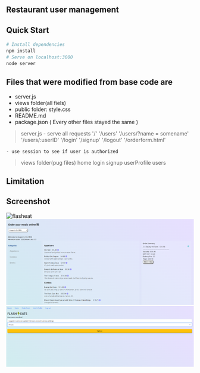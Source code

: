 
## Restaurant user management

## Quick Start
```bash
# Install dependencies
npm install
# Serve on localhost:3000
node server
```
## Files that were modified from base code are
- server.js
- views folder(all fiels)
- public folder: style.css
- README.md
- package.json
( Every other files stayed the same )

> server.js
    - serve all requests
        '/'
        '/users'
        '/users/?name = somename'
        '/users/:userID'
        '/login'
        '/signup'
        '/logout'
        '/orderform.html'

    - use session to see if user is authorized

> views folder(pug files)
    home
    login
    signup
    userProfile
    users

## Limitation

## Screenshot
![flasheat](flash%eat.png)
![orderform](https://github.com/addiexx1/flasheat/blob/main/order%20form.png)
![user](User.png)

